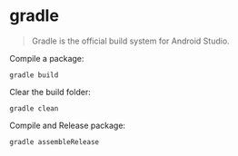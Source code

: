 gradle
======

> Gradle is the official build system for Android Studio.

Compile a package:

    gradle build

Clear the build folder:

    gradle clean

Compile and Release package:

    gradle assembleRelease

